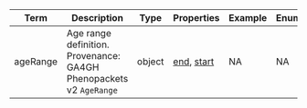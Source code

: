 |Term | Description | Type | Properties | Example | Enum|
| ---| ---| ---| ---| ---| --- |
| ageRange | Age range definition. Provenance: GA4GH Phenopackets v2 `AgeRange` | object | [end](./end.md), [start](./start.md) | NA | NA|
